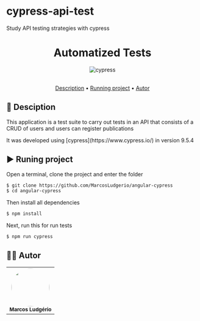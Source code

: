 # cypress-api-test
Study API testing strategies with cypress


<div align="center" display="flex" style="justify-content:flex-start;">
<h1>  Automatized Tests </h1>
</div>
<div align="center" display="flex" style="justify-content:flex-start;">
      <img align="center" alt="cypress" src="https://cloud.githubusercontent.com/assets/1268976/20607953/d7ae489c-b24a-11e6-9cc4-91c6c74c5e88.png" />
</div>
<br>
<p align="center">
 <a href="#desc">Description</a> •
 <a href="#executando">Running project</a> • 
 <a href="#autor">Autor</a>
</p>

<div id="desc"/>

## 📝 Desciption
This application is a test suite to carry out tests in an API that consists of a CRUD of users and users can register publications <br>
<p>It was developed using [cypress](https://www.cypress.io/) in version 9.5.4</p>


<div id="executando" />

## ▶️ Runing project
Open a terminal, clone the project and enter the folder
```sh
$ git clone https://github.com/MarcosLudgerio/angular-cypress
$ cd angular-cypress
```

Then install all dependencies
```javascript
$ npm install
```

Next, run this for run tests
```javascript
$ npm run cypress
```

<div id="autor" />

## 👩‍💻 Autor 

<table>
   <tr>
     <td align="center">
        <a href="https://github.com/MarcosLudgerio" target="_blank">
         <img style="border-radius: 50%;" src="https://avatars0.githubusercontent.com/u/43012976?s=460&u=1163c04d9f35b577063b3f6550ae520c4dd2f866&v=4" width="100px;" alt=""/>
        </a>
        <br/><sub><b>Marcos Ludgério</b></sub>
     </td>
   </tr>
</table>

